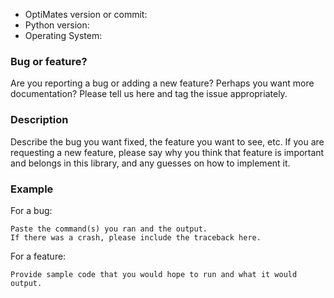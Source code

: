 * OptiMates version or commit:
* Python version:
* Operating System:

### Bug or feature?

Are you reporting a bug or adding a new feature? Perhaps you want more documentation? 
Please tell us here and tag the issue appropriately.

### Description

Describe the bug you want fixed, the feature you want to see, etc. 
If you are requesting a new feature, please say why you think that feature is important and belongs in this library, and any guesses on how to implement it.

### Example

For a bug:
```
Paste the command(s) you ran and the output.
If there was a crash, please include the traceback here.
```

For a feature:
```
Provide sample code that you would hope to run and what it would output.
```
